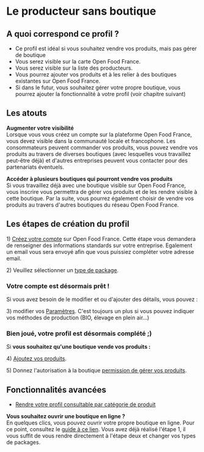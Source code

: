 # Le producteur sans boutique

## A quoi correspond ce profil ?

* Ce profil est idéal si vous souhaitez vendre vos produits, mais pas gérer de boutique
* Vous serez visible sur la carte Open Food France.
* Vous serez visible sur la liste des producteurs.
* Vous pourrez ajouter vos produits et à les relier à des boutiques existantes sur Open Food France.
* Si dans le futur, vous souhaitez gérer votre propre boutique, vous pourrez ajouter la fonctionnalité à votre profil \(voir chapitre suivant\)

## Les atouts

**Augmenter votre visibilité**  
Lorsque vous vous créez un compte sur la plateforme Open Food France, vous devez visible dans la communauté locale et francophone. Les consommateurs peuvent commander vos produits, vous pouvez vendre vos produits au travers de diverses boutiques \(avec lesquelles vous travaillez peut-être déjà\) et d'autres entreprises peuvent vous contacter pour des partenariats éventuels.

**Accéder à plusieurs boutiques qui pourront vendre vos produits**  
Si vous travaillez déjà avec une boutique visible sur Open Food France, vous inscrire vous permettra de gérer vos produits et de les rendre visible à cette boutique. Par la suite, vous pourrez également choisir de vendre vos produits au travers d'autres boutiques du réseau Open Food France.

## Les étapes de création du profil

1\) [Créez votre compte](../fonctionnalites-standards/inscription-et-creation-de-profil.md) sur Open Food France. Cette étape vous demandera de renseigner des informations standards sur votre entreprise. Egalement un email vous sera envoyé afin que vous puissiez compléter votre adresse email.

2\) Veuillez sélectionner un [type de package](../fonctionnalites-standards/votre-profil/types-de-package.md).

### Votre compte est désormais prêt !

Si vous avez besoin de le modifier et ou d'ajouter des détails, vous pouvez :

3\) modifier vos [Paramètres](../fonctionnalites-standards/votre-profil/parametres.md). C'est toujours un plus si vous pouvez indiquer vos méthodes de production \(BIO, élevage en plein air...\)

### Bien joué, votre profil est désormais complété ;\)

Si **vous souhaitez qu'une boutique vende vos produits :**

4\) [Ajoutez vos produits](../fonctionnalites-standards/produits-1/produits.md).

5\) Donnez l'autorisation à la boutique [permission de gérer vos produits](../fonctionnalites-standards/votre-profil/e2e-permissions.md).

## Fonctionnalités avancées

* [Rendre votre profil consultable par catégorie de produit ](../fonctionnalites-standards/votre-profil/making-a-producer-profile-searchable-by-product-category.md)

**Vous souhaitez ouvrir une boutique en ligne ?**    
En quelques clics, vous pouvez ouvrir votre propre boutique en ligne. Pour ce point, consultez le [guide à ce lien](le-producteur-en-vente-directe-avec-une-boutique.md). Vous avez déjà réalisé l'étape 1, il vous suffit de vous rendre directement à l'étape deux et changer vos types de packages.

